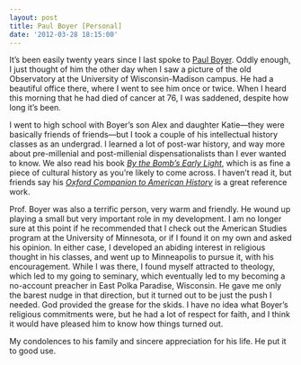 ```yaml
---
layout: post
title: Paul Boyer [Personal]
date: '2012-03-28 18:15:00'
---
```



It’s been easily twenty years since I last spoke to [Paul Boyer](http://host.madison.com/wsj/news/local/education/university/memorial-service-set-for-uw-history-professor-noted-expert-boyer/article_ccc425ca-784b-11e1-8fbf-0019bb2963f4.html). Oddly enough, I just thought of him the other day when I saw a picture of the old Observatory at the University of Wisconsin-Madison campus. He had a beautiful office there, where I went to see him once or twice. When I heard this morning that he had died of cancer at 76, I was saddened, despite how long it’s been.

I went to high school with Boyer’s son Alex and daughter Katie—they were basically friends of friends—but I took a couple of his intellectual history classes as an undergrad. I learned a lot of post-war history, and way more about pre-millenial and post-millenial dispensationalists than I ever wanted to know. We also read his book [*By the Bomb’s Early Light*](http://books.google.com/books/about/By_the_bomb_s_early_light.html?id=W1feLVv6WTAC), which is as fine a piece of cultural history as you’re likely to come across. I haven’t read it, but friends say his [*Oxford Companion to American History*](http://www.amazon.com/Oxford-Companion-United-History-Companions/dp/0195082095) is a great reference work.

Prof. Boyer was also a terrific person, very warm and friendly. He wound up playing a small but very important role in my development. I am no longer sure at this point if he recommended that I check out the American Studies program at the University of Minnesota, or if I found it on my own and asked his opinion. In either case, I developed an abiding interest in religious thought in his classes, and went up to Minneapolis to pursue it, with his encouragement. While I was there, I found myself attracted to theology, which led to my going to seminary, which eventually led to my becoming a no-account preacher in East Polka Paradise, Wisconsin. He gave me only the barest nudge in that direction, but it turned out to be just the push I needed. God provided the grease for the skids. I have no idea what Boyer’s religious commitments were, but he had a lot of respect for faith, and I think it would have pleased him to know how things turned out.

My condolences to his family and sincere appreciation for his life. He put it to good use.


